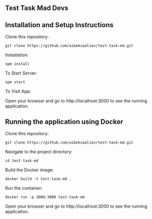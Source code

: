 ## Test Task Mad Devs

## Installation and Setup Instructions

Clone this repository:

`git clone https://github.com/aibeksaaliev/test-task-md.git`

Installation:

`npm install`

To Start Server:

`npm start`

To Visit App:

Open your browser and go to http://localhost:3000 to see the running application.

## Running the application using Docker

Clone this repository:

`git clone https://github.com/aibeksaaliev/test-task-md.git`

Navigate to the project directory:

`cd test-task-md`

Build the Docker image:

`docker build -t test-task-md .`

Run the container:

`docker run -p 3000:3000 test-task-md`

Open your browser and go to http://localhost:3000 to see the running application.
